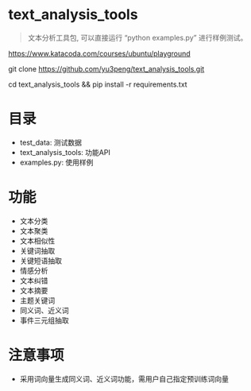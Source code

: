 # text_analysis_tools
> 文本分析工具包, 可以直接运行 “python examples.py” 进行样例测试。

https://www.katacoda.com/courses/ubuntu/playground

git clone https://github.com/yu3peng/text_analysis_tools.git

cd text_analysis_tools && pip install -r requirements.txt

# 目录
- test_data: 测试数据
- text_analysis_tools: 功能API
- examples.py: 使用样例


# 功能
- 文本分类
- 文本聚类
- 文本相似性
- 关键词抽取
- 关键短语抽取
- 情感分析
- 文本纠错
- 文本摘要
- 主题关键词
- 同义词、近义词
- 事件三元组抽取

# 注意事项
- 采用词向量生成同义词、近义词功能，需用户自己指定预训练词向量

